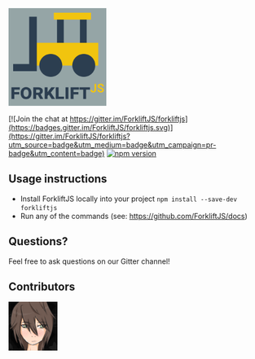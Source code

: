 <a href="https://github.com/forkliftjs"><img width="192" height="192" src="https://github.com/ForkliftJS/docs/raw/master/images/logos/logo.png" alt="ForkliftJS" /></a>

[![Join the chat at https://gitter.im/ForkliftJS/forkliftjs](https://badges.gitter.im/ForkliftJS/forkliftjs.svg)](https://gitter.im/ForkliftJS/forkliftjs?utm_source=badge&utm_medium=badge&utm_campaign=pr-badge&utm_content=badge) [![npm version](https://badge.fury.io/js/forkliftjs.svg)](https://badge.fury.io/js/forkliftjs)

## Usage instructions
* Install ForkliftJS locally into your project `npm install --save-dev forkliftjs`
* Run any of the commands (see: https://github.com/ForkliftJS/docs)

## Questions?
Feel free to ask questions on our Gitter channel!

## Contributors
<a href="https://github.com/nvanmeurs"><img width="96" height="96" src="https://github.com/ForkliftJS/docs/raw/master/images/contributors/nvanmeurs.png" alt="nvanmeurs" /></a>
